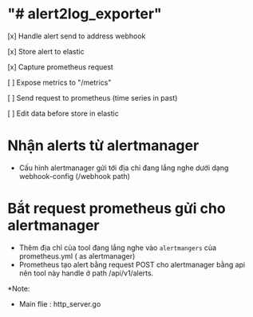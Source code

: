 # "# alert2log_exporter"

[x] Handle alert send to address webhook

[x] Store alert to elastic

[x] Capture prometheus request

[ ] Expose metrics to "/metrics"

[ ] Send request to prometheus (time series in past)

[ ] Edit data before store in elastic

# Nhận alerts từ alertmanager
- Cấu hình alertmanager gửi tới địa chỉ đang lắng nghe dưới dạng webhook-config (/webhook path)

# Bắt request prometheus gửi cho alertmanager
- Thêm địa chỉ của tool đang lắng nghe vào `alertmangers` của prometheus.yml ( as alertmanager) 
- Prometheus tạo alert bằng request POST cho alertmanager bằng api nên tool này handle ở path /api/v1/alerts. 

*Note: 
- Main flie : http_server.go


